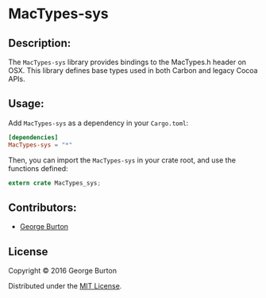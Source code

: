 # MacTypes-sys

## Description:

 The `MacTypes-sys` library provides bindings to the MacTypes.h header on OSX.
This library defines base types used in both Carbon and legacy Cocoa APIs.

## Usage:

Add `MacTypes-sys` as a dependency in your `Cargo.toml`:

```toml
[dependencies]
MacTypes-sys = "*"
```

Then, you can import the `MacTypes-sys` in your crate root, and use the functions defined:

```rust
extern crate MacTypes_sys;
```

## Contributors:

- [George Burton](https://github.com/burtonageo)

## License
Copyright © 2016 George Burton

Distributed under the [MIT License](License.md).
